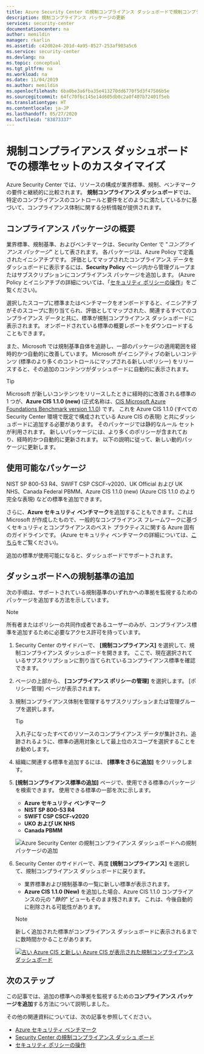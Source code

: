 ```yaml
---
title: Azure Security Center の規制コンプライアンス ダッシュボードで規制コンプライアンスの動的監視に更新する方法 | Microsoft Docs
description: 規制コンプライアンス パッケージの更新
services: security-center
documentationcenter: na
author: memildin
manager: rkarlin
ms.assetid: c42d02e4-201d-4a95-8527-253af903a5c6
ms.service: security-center
ms.devlang: na
ms.topic: conceptual
ms.tgt_pltfrm: na
ms.workload: na
ms.date: 11/04/2019
ms.author: memildin
ms.openlocfilehash: 6ba0be3a6fba35e413270dd6770f5d3f47586b5e
ms.sourcegitcommit: 64fc70f6c145e14d605db0c2a0f407b72401f5eb
ms.translationtype: HT
ms.contentlocale: ja-JP
ms.lasthandoff: 05/27/2020
ms.locfileid: "83873337"
---
```

# <a name="customizing-the-set-of-standards-in-your-regulatory-compliance-dashboard"></a>規制コンプライアンス ダッシュボードでの標準セットのカスタイマイズ

Azure Security Center では、リソースの構成が業界標準、規制、ベンチマークの要件と継続的に比較されます。 **規制コンプライアンス ダッシュボード**では、特定のコンプライアンスのコントロールと要件をどのように満たしているかに基づいて、コンプライアンス体制に関する分析情報が提供されます。


## <a name="overview-of-compliance-packages"></a>コンプライアンス パッケージの概要

業界標準、規制基準、およびベンチマークは、Security Center で "*コンプライアンス パッケージ*" として表されます。  各パッケージは、Azure Policy で定義されたイニシアチブです。 評価としてマップされたコンプライアンス データをダッシュボードに表示するには、**Security Policy** ページ内から管理グループまたはサブスクリプションにコンプライアンス パッケージを追加します。 (Azure Policy とイニシアチブの詳細については、「[セキュリティ ポリシーの操作](tutorial-security-policy.md)」をご覧ください)。

選択したスコープに標準またはベンチマークをオンボードすると、イニシアチブがそのスコープに割り当てられ、評価としてマップされた、関連するすべてのコンプライアンス データと共に、標準が規制コンプライアンス ダッシュボードに表示されます。 オンボードされている標準の概要レポートをダウンロードすることもできます。

また、Microsoft では規制基準自体を追跡し、一部のパッケージの適用範囲を経時的かつ自動的に改善しています。 Microsoft がイニシアティブの新しいコンテンツ (標準のより多くのコントロールにマップされる新しいポリシー) をリリースすると、その追加のコンテンツがダッシュボードに自動的に表示されます。

> [!TIP]
> Microsoft が新しいコンテンツをリリースしたときに経時的に改善される標準の 1 つが、**Azure CIS 1.1.0 (new)** (正式名称は、[CIS Microsoft Azure Foundations Benchmark version 1.1.0](https://www.cisecurity.org/benchmark/azure/)) です。 これを Azure CIS 1.1.0 (すべての Security Center 環境で既定で構成されている Azure CIS の表現) と共にダッシュボードに追加する必要があります。 そのパッケージでは静的なルール セットが利用されます。 新しいパッケージには、より多くのポリシーが含まれており、経時的かつ自動的に更新されます。 以下の説明に従って、新しい動的パッケージに更新します。


## <a name="available-packages"></a>使用可能なパッケージ

NIST SP 800-53 R4、SWIFT CSP CSCF-v2020、UK Official および UK NHS、Canada Federal PBMM、Azure CIS 1.1.0 (new) (Azure CIS 1.1.0 のより完全な表現) などの標準を追加できます。 

さらに、**Azure セキュリティ ベンチマーク**を追加することもできます。これは Microsoft が作成したもので、一般的なコンプライアンス フレームワークに基づくセキュリティとコンプライアンスのベスト プラクティスに関する Azure 固有のガイドラインです。 (Azure セキュリティ ベンチマークの詳細については、[こちら](https://docs.microsoft.com/azure/security/benchmarks/introduction)をご覧ください)。

追加の標準が使用可能になると、ダッシュボードでサポートされます。 


## <a name="adding-a-regulatory-standard-to-your-dashboard"></a>ダッシュボードへの規制基準の追加

次の手順は、サポートされている規制基準のいずれかへの準拠を監視するためのパッケージを追加する方法を示しています。

> [!NOTE]
> 所有者またはポリシーの共同作成者であるユーザーのみが、コンプライアンス標準を追加するために必要なアクセス許可を持っています。 

1. Security Center のサイドバーで、 **[規制コンプライアンス]** を選択して、規制コンプライアンス ダッシュボードを開きます。 ここで、現在選択されているサブスクリプションに割り当てられているコンプライアンス標準を確認できます。   

1. ページの上部から、 **[コンプライアンス ポリシーの管理]** を選択します。 [ポリシー管理] ページが表示されます。

1. 規制コンプライアンス体制を管理するサブスクリプションまたは管理グループを選択します。 

    > [!TIP]
    > 入れ子になったすべてのリソースのコンプライアンス データが集計され、追跡されるように、標準の適用対象として最上位のスコープを選択することをお勧めします。 

1. 組織に関連する標準を追加するには、 **[標準をさらに追加]** をクリックします。 

1. **[規制コンプライアンス標準の追加]** ページで、使用できる標準のパッケージを検索できます。 使用できる標準の一部を次に示します。

    - **Azure セキュリティ ベンチマーク**
    - **NIST SP 800-53 R4**
    - **SWIFT CSP CSCF-v2020**
    - **UKO および UK NHS**
    - **Canada PBMM**
    
    ![Azure Security Center の規制コンプライアンス ダッシュボードへの規制パッケージの追加](./media/update-regulatory-compliance-packages/dynamic-regulatory-compliance-additional-standards.png)

1. Security Center のサイドバーで、再度 **[規制コンプライアンス]** を選択して、規制コンプライアンス ダッシュボードに戻ります。
    * 業界標準および規制基準の一覧に新しい標準が表示されます。 
    * **Azure CIS 1.1.0 (New)** を追加した場合、Azure CIS 1.1.0 コンプライアンスの元の "*静的*" ビューもそのまま残されます。 これは、今後自動的に削除される可能性があります。

    > [!NOTE]
    > 新しく追加された標準がコンプライアンス ダッシュボードに表示されるまでに数時間かかることがあります。

    [![古い Azure CIS と新しい Azure CIS が表示された規制コンプライアンス ダッシュボード](media/update-regulatory-compliance-packages/regulatory-compliance-dashboard-with-benchmark-small.png)](media/update-regulatory-compliance-packages/regulatory-compliance-dashboard-with-benchmark.png#lightbox)

## <a name="next-steps"></a>次のステップ

この記事では、追加の標準への準拠を監視するための**コンプライアンス パッケージを追加**する方法について説明しました。 

その他の関連資料については、次の記事を参照してください。 

- [Azure セキュリティ ベンチマーク](https://docs.microsoft.com/azure/security/benchmarks/introduction)
- [Security Center の規制コンプライアンス ダッシュ ボード](security-center-compliance-dashboard.md)
- [セキュリティ ポリシーの操作](tutorial-security-policy.md)